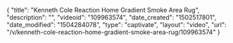 {
    "title": "Kenneth Cole Reaction Home Gradient Smoke Area Rug",
    "description": "",
    "videoid": "109963574",
    "date_created": "1502517801",
    "date_modified": "1504284078",
    "type": "captivate",
    "layout": "video",
    "url": "\/v\/kenneth-cole-reaction-home-gradient-smoke-area-rug\/109963574"
}